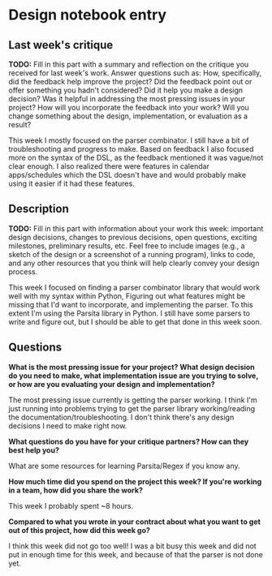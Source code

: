 # Design notebook entry

## Last week's critique

**TODO:** Fill in this part with a summary and reflection on the critique you received for
last week's work. Answer questions such as:  How, specifically, did the feedback help
improve the project? Did the feedback point out or offer something you hadn't considered?
Did it help you make a design decision? Was it helpful in addressing the most pressing
issues in your project? How will you incorporate the feedback into your work? Will you
change something about the design, implementation, or evaluation as a result?

This week I mostly focused on the parser combinator. I still have a bit of troubleshooting and progress to make.
Based on feedback I also focused more on the syntax of the DSL, as the feedback mentioned it was vague/not clear
enough. I also realized there were features in calendar apps/schedules which the DSL doesn't have and would probably
make using it easier if it had these features.

## Description

**TODO:** Fill in this part with information about your work this week:
important design decisions, changes to previous decisions, open questions,
exciting milestones, preliminary results, etc. Feel free to include images
(e.g., a sketch of the design or a screenshot of a running program), links to
code, and any other resources that you think will help clearly convey your
design process.

This week I focused on finding a parser combinator library that would work well with my syntax within Python,
Figuring out what features might be missing that I'd want to incorporate, and implementing the parser.
To this extent I'm using the Parsita library in Python. I still have some parsers to write and figure out, but
I should be able to get that done in this week soon.

## Questions

**What is the most pressing issue for your project? What design decision do
you need to make, what implementation issue are you trying to solve, or how
are you evaluating your design and implementation?**

The most pressing issue currently is getting the parser working. I think I'm just running into problems trying to
get the parser library working/reading the documentation/troubleshooting. I don't think there's any design decisions
I need to make right now.

**What questions do you have for your critique partners? How can they best help
you?**

What are some resources for learning Parsita/Regex if you know any. 

**How much time did you spend on the project this week? If you're working in a
team, how did you share the work?**

This week I probably spent ~8 hours. 

**Compared to what you wrote in your contract about what you want to get out of this
project, how did this week go?**

I think this week did not go too well! I was a bit busy this week and did not put in enough time
for this week, and because of that the parser is not done yet. 

